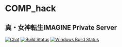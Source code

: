 # COMP\_hack #
## 真・女神転生IMAGINE Private Server ##

[![Chat](https://badges.gitter.im/comp_hack/Lobby.svg)](https://gitter.im/comp_hack/Lobby)
[![Build Status](https://travis-ci.org/comphack/libobjects.svg?branch=develop)](https://travis-ci.org/comphack/libobjects)
[![Windows Build Status](https://ci.appveyor.com/api/projects/status/github/comphack/libobjects?branch=develop&svg=true)](https://ci.appveyor.com/project/compomega/libobjects)
